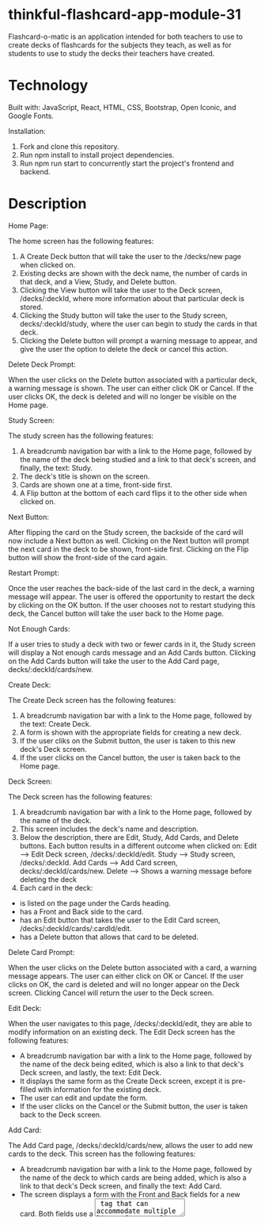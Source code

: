 # thinkful-flashcard-app-module-31
Flashcard-o-matic is an application intended for both teachers to use to create decks of flashcards for the subjects they teach, as well as for students to use to study the decks their teachers have created.

# Technology
Built with:
JavaScript, React, HTML, CSS, Bootstrap, Open Iconic, and Google Fonts.

Installation:
1. Fork and clone this repository.
2. Run npm install to install project dependencies.
3. Run npm run start to concurrently start the project's frontend and backend.

# Description

Home Page:

The home screen has the following features:

1. A Create Deck button that will take the user to the /decks/new page when clicked on.
2. Existing decks are shown with the deck name, the number of cards in that deck, and a View, Study, and Delete button.
3. Clicking the View button will take the user to the Deck screen, /decks/:deckId, where more information about that particular deck is stored.
4. Clicking the Study button will take the user to the Study screen, decks/:deckId/study, where the user can begin to study the cards in that deck.
5. Clicking the Delete button will prompt a warning message to appear, and give the user the option to delete the deck or cancel this action.

Delete Deck Prompt:

When the user clicks on the Delete button associated with a particular deck, a warning message is shown. The user can either click OK or Cancel. If the user clicks OK, the deck is deleted and will no longer be visible on the Home page.

Study Screen:

The study screen has the following features:

1. A breadcrumb navigation bar with a link to the Home page, followed by the name of the deck being studied and a link to that deck's screen, and finally, the text: Study.
2. The deck's title is shown on the screen.
3. Cards are shown one at a time, front-side first.
4. A Flip button at the bottom of each card flips it to the other side when clicked on.

Next Button:

After flipping the card on the Study screen, the backside of the card will now include a Next button as well. Clicking on the Next button will prompt the next card in the deck to be shown, front-side first. Clicking on the Flip button will show the front-side of the card again.

Restart Prompt:

Once the user reaches the back-side of the last card in the deck, a warning message will appear. The user is offered the opportunity to restart the deck by clicking on the OK button. If the user chooses not to restart studying this deck, the Cancel button will take the user back to the Home page.

Not Enough Cards:

If a user tries to study a deck with two or fewer cards in it, the Study screen will display a Not enough cards message and an Add Cards button. Clicking on the Add Cards button will take the user to the Add Card page, decks/:deckId/cards/new.

Create Deck:

The Create Deck screen has the following features:

1. A breadcrumb navigation bar with a link to the Home page, followed by the text: Create Deck.
2. A form is shown with the appropriate fields for creating a new deck.
3. If the user cliks on the Submit button, the user is taken to this new deck's Deck screen.
4. If the user clicks on the Cancel button, the user is taken back to the Home page.

Deck Screen:

The Deck screen has the following features:

1. A breadcrumb navigation bar with a link to the Home page, followed by the name of the deck.
2. This screen includes the deck's name and description.
3. Below the description, there are Edit, Study, Add Cards, and Delete buttons. Each button results in a different outcome when clicked on:
Edit --> Edit Deck screen, /decks/:deckId/edit.
Study --> Study screen, /decks/:deckId.
Add Cards --> Add Card screen, decks/:deckId/cards/new.
Delete --> Shows a warning message before deleting the deck
4. Each card in the deck:
- is listed on the page under the Cards heading.
- has a Front and Back side to the card.
- has an Edit button that takes the user to the Edit Card screen, /decks/:deckId/cards/:cardId/edit.
- has a Delete button that allows that card to be deleted.

Delete Card Prompt:

When the user clicks on the Delete button associated with a card, a warning message appears. The user can either click on OK or Cancel. If the user clicks on OK, the card is deleted and will no longer appear on the Deck screen. Clicking Cancel will return the user to the Deck screen.

Edit Deck:

When the user navigates to this page, /decks/:deckId/edit, they are able to modify information on an existing deck. The Edit Deck screen has the following features:

- A breadcrumb navigation bar with a link to the Home page, followed by the name of the deck being edited, which is also a link to that deck's Deck screen, and lastly, the text: Edit Deck.
- It displays the same form as the Create Deck screen, except it is pre-filled with information for the existing deck.
- The user can edit and update the form.
- If the user clicks on the Cancel or the Submit button, the user is taken back to the Deck screen.

Add Card:

The Add Card page, /decks/:deckId/cards/new, allows the user to add new cards to the deck. This screen has the following features:

- A breadcrumb navigation bar with a link to the Home page, followed by the name of the deck to which cards are being added, which is also a link to that deck's Deck screen, and finally the text: Add Card.
- The screen displays a form with the Front and Back fields for a new card. Both fields use a <textarea> tag that can accommodate multiple lines of text.
- If the user clicks on the Done button, the user is taken to the Deck screen.
- If the user clicks on the Save button, a new card is created and associated with the relevant deck. Then, the form is cleared and the process for adding a new card is restarted.

Edit Card:

The Edit Card page, /decks/:deckId/cards/:cardId/edit, allows the user to modify information on an existing card in a deck. This screen has the following features:

- A breadcrumb navigation bar with a link to the Home page, followed by the name of the deck of which the edited card is a member of, a link to that deck's Deck screen, and finally the text: Edit Card :cardId.
- It displays the same form as the Add Card screen, except it is pre-filled with information for the existing card. It can be edited and updated.
- If the user clicks on either the Cancel or Submit button, the user is taken back to the Deck screen.
